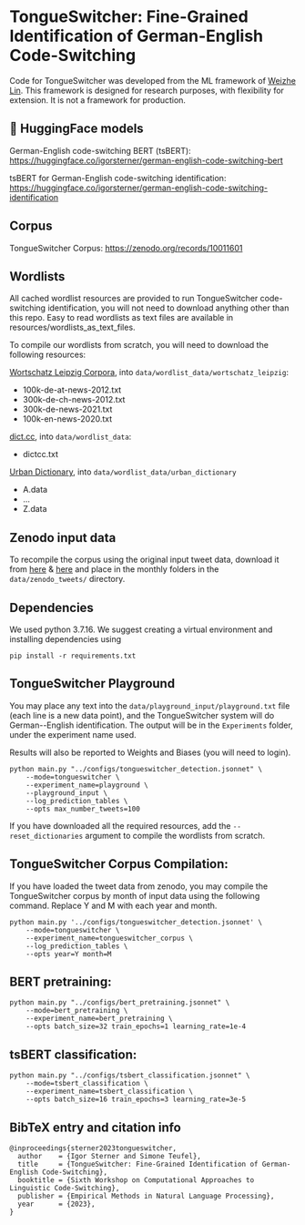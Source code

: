 # TongueSwitcher: Fine-Grained Identification of German-English Code-Switching

Code for TongueSwitcher was developed from the ML framework of [Weizhe Lin](https://github.com/LinWeizheDragon/Retrieval-Augmented-Visual-Question-Answering). This framework is designed for research purposes, with flexibility for extension. It is not a framework for production.

## 🤗 HuggingFace models

German-English code-switching BERT (tsBERT): https://huggingface.co/igorsterner/german-english-code-switching-bert

tsBERT for German-English code-switching identification: https://huggingface.co/igorsterner/german-english-code-switching-identification

## Corpus

TongueSwitcher Corpus: https://zenodo.org/records/10011601

## Wordlists

All cached wordlist resources are provided to run TongueSwitcher code-switching identification, you will not need to download anything other than this repo. Easy to read wordlists as text files are available in resources/wordlists_as_text_files. 

To compile our wordlists from scratch, you will need to download the following resources:

[Wortschatz Leipzig Corpora](https://wortschatz.uni-leipzig.de/en/download), into `data/wordlist_data/wortschatz_leipzig`:
- 100k-de-at-news-2012.txt
- 300k-de-ch-news-2012.txt
- 300k-de-news-2021.txt
- 100k-en-news-2020.txt

[dict.cc](https://www.dict.cc/?s=about%3Awordlist&l=e), into `data/wordlist_data`:
- dictcc.txt

[Urban Dictionary](https://github.com/mattbierner/urban-dictionary-word-list), into `data/wordlist_data/urban_dictionary`
- A.data
- ...
- Z.data

## Zenodo input data

To recompile the corpus using the original input tweet data, download it from [here](https://zenodo.org/record/7528718) & [here](https://zenodo.org/records/7708787) and place in the monthly folders in the `data/zenodo_tweets/` directory.

## Dependencies

We used python 3.7.16. We suggest creating a virtual environment and installing dependencies using

```
pip install -r requirements.txt
```

## TongueSwitcher Playground

You may place any text into the `data/playground_input/playground.txt` file (each line is a new data point), and the TongueSwitcher system will do German--English identification. The output will be in the `Experiments` folder, under the experiment name used.

Results will also be reported to Weights and Biases (you will need to login).

```
python main.py "../configs/tongueswitcher_detection.jsonnet" \
    --mode=tongueswitcher \
    --experiment_name=playground \
    --playground_input \
    --log_prediction_tables \
    --opts max_number_tweets=100
```

If you have downloaded all the required resources, add the `--reset_dictionaries` argument to compile the wordlists from scratch.

## TongueSwitcher Corpus Compilation:

If you have loaded the tweet data from zenodo, you may compile the TongueSwitcher corpus by month of input data using the following command. Replace Y and M with each year and month.

```
python main.py '../configs/tongueswitcher_detection.jsonnet' \
    --mode=tongueswitcher \
    --experiment_name=tongueswitcher_corpus \
    --log_prediction_tables \
    --opts year=Y month=M 
```

## BERT pretraining:

```
python main.py "../configs/bert_pretraining.jsonnet" \
    --mode=bert_pretraining \
    --experiment_name=bert_pretraining \
    --opts batch_size=32 train_epochs=1 learning_rate=1e-4
```

## tsBERT classification:

```
python main.py "../configs/tsbert_classification.jsonnet" \
    --mode=tsbert_classification \
    --experiment_name=tsbert_classification \
    --opts batch_size=16 train_epochs=3 learning_rate=3e-5
```

## BibTeX entry and citation info

```
@inproceedings{sterner2023tongueswitcher,
  author    = {Igor Sterner and Simone Teufel},
  title     = {TongueSwitcher: Fine-Grained Identification of German-English Code-Switching},
  booktitle = {Sixth Workshop on Computational Approaches to Linguistic Code-Switching},
  publisher = {Empirical Methods in Natural Language Processing},
  year      = {2023},
}
```